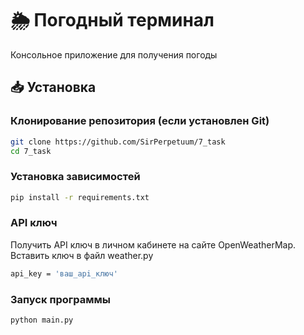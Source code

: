 # 🌦️ Погодный терминал

Консольное приложение для получения погоды

## 📥 Установка

### Клонирование репозитория (если установлен Git)
```bash
git clone https://github.com/SirPerpetuum/7_task
cd 7_task
```
### Установка зависимостей
```bash
pip install -r requirements.txt
```
### API ключ 
Получить API ключ в личном кабинете на сайте OpenWeatherMap. Вставить ключ в файл weather.py
```bash
api_key = 'ваш_api_ключ'
```
### Запуск программы
```bash
python main.py
```
